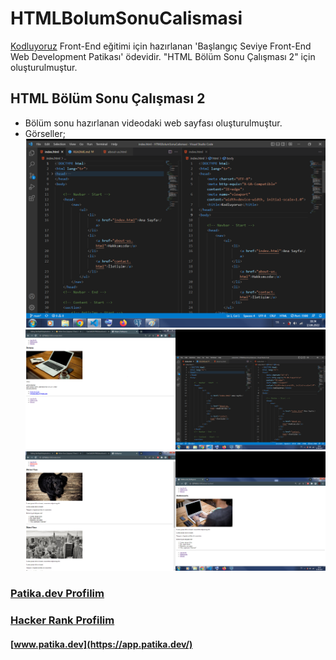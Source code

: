 # HTMLBolumSonuCalismasi
[Kodluyoruz](https://www.kodluyoruz.org/)  Front-End eğitimi için hazırlanan 'Başlangıç Seviye Front-End Web Development Patikası' ödevidir. "HTML Bölüm Sonu Çalışması 2" için oluşturulmuştur.

## HTML Bölüm Sonu Çalışması 2
- Bölüm sonu hazırlanan videodaki web sayfası oluşturulmuştur.
- Görseller;
 ![HTMLBolumSonuCalismasiGorseli](images/HTMLBolumSonuCalismasiGorseli.png)
 ![iletisimGorseli](images/iletisim-vscode.png)
 ![anasayfa-hakkımızda-gorseli](images/anasayfa-hakkimizda.png)



### [Patika.dev Profilim](https://app.patika.dev/canncelik)
### [Hacker Rank Profilim](https://www.hackerrank.com/ogulcan_celik24)
#### [www.patika.dev](https://app.patika.dev/)